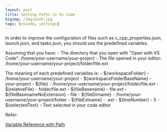 ```yaml
---
layout: post
title: Setting Paths in Vs Code
bigimg: /img/path.jpg
tags: [vscode, settings]
---
```



In order to improve the configuration of files such as c_cpp_properties.json, launch.json, and tasks.json, you should use the predefined variables. 

Assuming that you have: 
    - The directory that you open with "Open with VS Code": /home/your-username/your-project
    - The file opened in your editor: /home/your-username/your-project/folder/file.ext

The meaning of each predefined variables is: 
    - ${workspaceFolder} - /home/your-username/your-project
    - ${workspaceFolderBaseName} - your-project
    - ${file} - /home/your-username/your-project/folder/file.ext
    - ${relativeFile} - folder/file.ext
    - ${fileBasename} - file.ext
    - ${fileBasenameNoExtension} - file
    - ${fileDirname} - /home/your-username/your-project/folder
    - ${fileExtname} - .ext
    - ${lineNumber} - 5
    - ${selectedText} - Text selected in your code editor

Refer: 

[Variable Reference with Path](https://code.visualstudio.com/docs/editor/variables-reference)


